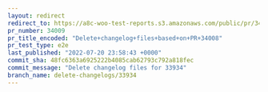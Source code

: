 ```yaml
---
layout: redirect
redirect_to: https://a8c-woo-test-reports.s3.amazonaws.com/public/pr/34009/e2e/index.html
pr_number: 34009
pr_title_encoded: "Delete+changelog+files+based+on+PR+34008"
pr_test_type: e2e
last_published: "2022-07-20 23:58:43 +0000"
commit_sha: 48fc6363a6925222b4085cab62793c792a818fec
commit_message: "Delete changelog files for 33934"
branch_name: delete-changelogs/33934
---
```

